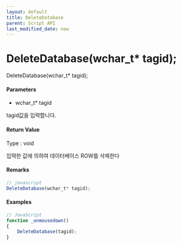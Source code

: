 ```yaml
---
layout: default
title: DeleteDatabase
parent: Script API
last_modified_date: now
---
```

# DeleteDatabase(wchar_t* tagid);

DeleteDatabase(wchar_t* tagid);


#### Parameters


*  wchar_t* tagid

tagid값을 입력합니다.


#### Return Value

Type : void

입력한 값에 의하여 데이터베이스 ROW를 삭제한다

#### Remarks

```js
// javascript
DeleteDatabase(wchar_t* tagid);
```

#### Examples


```js
// JavaScript
function _onmousedown()
{    
    DeleteDatabase(tagid);
}
```